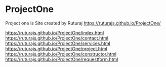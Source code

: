 # ProjectOne
Project one is Site created by Ruturaj 
https://ruturajs.github.io/ProjectOne/


https://ruturajs.github.io/ProjectOne/index.html <br/>
https://ruturajs.github.io/ProjectOne/contact.html <br/>
https://ruturajs.github.io/ProjectOne/services.html<br/>
https://ruturajs.github.io/ProjectOne/project.html<br/>
https://ruturajs.github.io/ProjectOne/constructor.html<br/>
https://ruturajs.github.io/ProjectOne/requestform.html
<br/>
